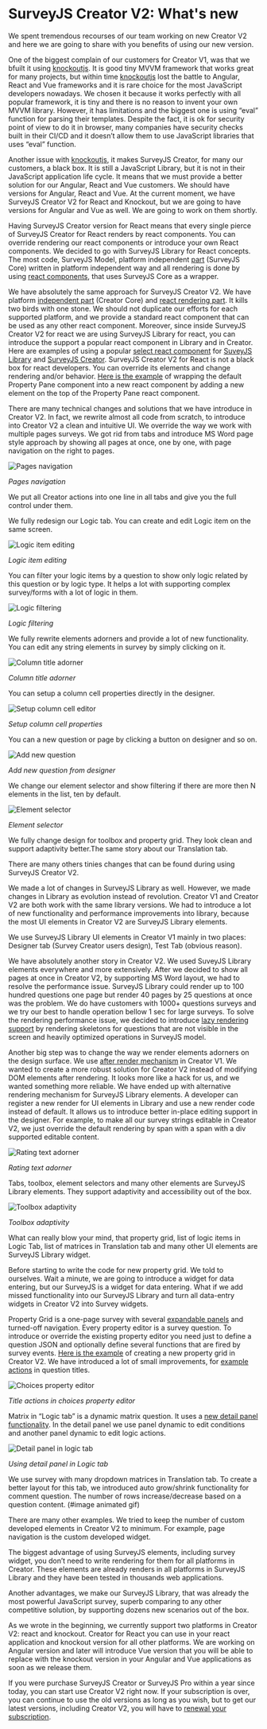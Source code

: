 # SurveyJS Creator V2: What's new

We spent tremendous recourses of our team working on new Creator V2 and here we are going to share with you benefits of using our new version.

One of the biggest complain of our customers for Creator V1, was that we bfuilt it using [knockoutjs](https://knockoutjs.com/). It is good tiny MVVM framework that works great for many projects, but within time [knockoutjs](https://knockoutjs.com/) lost the battle to Angular, React and Vue frameworks and it is rare choice for the most JavaScript developers nowadays. We chosen it because it works perfectly with all popular framework, it is tiny and there is no reason to invent your own MVVM library.  However, it has limitations and the biggest one is using “eval” function for parsing their templates. Despite the fact, it is ok for security point of view to do it in browser, many companies have security checks built in their CI/CD and it doesn’t allow them to use JavaScript libraries that uses “eval” function.

Another issue with [knockoutjs](https://knockoutjs.com/), it makes SurveyJS Creator, for many our customers, a black box. It is still a JavaScript Library, but it is not in their JavaScript application life cycle. It means that we must provide a better solution for our Angular, React and Vue customers. We should have versions for Angular, React and Vue.
At the current moment, we have SurveyJS Creator V2 for React and Knockout, but we are going to have versions for Angular and Vue as well. We are going to work on them shortly.

Having SurveyJS Creator version for React means that every single pierce of SurveyJS Creator for React renders by react components. You can override rendering our react components or introduce your own React components. We decided to go with SurveyJS Library for React concepts. The most code, SurveyJS Model, platform independent [part](https://github.com/surveyjs/survey-library/tree/master/src) (SurveyJS Core) written in platform independent way and all rendering is done by using [react components](https://github.com/surveyjs/survey-library/tree/master/src/react), that uses SurveyJS Core as a wrapper.

We have absolutely the same approach for SurveyJS Creator V2. We have platform [independent part](https://github.com/surveyjs/survey-creator/tree/master/packages/survey-creator-core) (Creator Core) and [react rendering part](https://github.com/surveyjs/survey-creator/tree/master/packages/survey-creator-react). It kills two birds with one stone. We should not duplicate our efforts for each supported platform, and we provide a standard react component that can be used as any other react component. Moreover, since inside SurveyJS Creator V2 for react we are using SurveyJS Library for react, you can introduce the support a popular react component in Library and in Creator. Here are examples of using a popular [select react component](https://react-select.com/home) for [SuveyJS Library](#link) and [SurveyJS Creator](#link). SurveyJS Creator V2 for React is not a black box for react developers. You can override its elements and change rendering and/or behavior. [Here is the example](https://surveyjs.io/Examples/Survey-Creator?id=overridepropertygrid&platform=ReactjsV2) of wrapping the default Property Pane component into a new react component by adding a new element on the top of the Property Pane react component.

There are many technical changes and solutions that we have introduce in Creator V2. In fact, we rewrite almost all code from scratch, to introduce into Creator V2 a clean and intuitive UI.
We override the way we work with multiple pages surveys. We got rid from tabs and introduce MS Word page style approach by showing all pages at once, one by one, with page navigation on the right to pages.
<p align="center">
  
![Pages navigation](https://github.com/surveyjs/survey-creator/blob/master/docs/images/creator-v2-pages-navigation.png?raw=true)

_Pages navigation_
</p>

We put all Creator actions into one line in all tabs and give you the full control under them.

We fully redesign our Logic tab. You can create and edit Logic item on the same screen.
<p align="center">
  
![Logic item editing](https://github.com/surveyjs/survey-creator/blob/master/docs/images/creator-v2-logic-item-editing.png?raw=true)

_Logic item editing_
</p>

You can filter your logic items by a question to show only logic related by this question or by logic type. It helps a lot with supporting complex survey/forms with a lot of logic in them.
<p align="center">
  
![Logic filtering](https://github.com/surveyjs/survey-creator/blob/master/docs/images/creator-v2-logic-filtering.png?raw=true)

_Logic filtering_
</p>

We fully rewrite elements adorners and provide a lot of new functionality. You can edit any string elements in survey by simply clicking on it.
<p align="center">
  
![Column title adorner](https://github.com/surveyjs/survey-creator/blob/master/docs/images/creator-v2-column-title-adorner.png?raw=true)

_Column title adorner_
</p>

You can setup a column cell properties directly in the designer.
<p align="center">
  
![Setup column cell editor](https://github.com/surveyjs/survey-creator/blob/master/docs/images/creator-v2-setup-column-adorner.png?raw=true)

_Setup column cell properties_
</p>

You can a new question or page by clicking a button on designer and so on.
<p align="center">
  
![Add new question](https://github.com/surveyjs/survey-creator/blob/master/docs/images/creator-v2-add-question?raw=true)

_Add new question from designer_
</p>


We change our element selector and show filtering if there are more then N elements in the list, ten by default.
<p align="center">
  
![Element selector](https://github.com/surveyjs/survey-creator/blob/master/docs/images/creator-v2-element-selector?raw=true)

_Element selector_
</p>

We fully change design for toolbox and property grid. They look clean and support adaptivity better.The same story about our Translation tab.

There are many others tinies changes that can be found during using SurveyJS Creator V2.

We made a lot of changes in SurveyJS Library as well. However, we made changes in Library as evolution instead of revolution. Creator V1 and Creator V2 are both work with the same library versions. We had to introduce a lot of new functionality and performance improvements into library, because the most UI elements in Creator V2 are SurveyJS Library elements.

We use SurveyJS Library UI elements in Creator V1 mainly in two places: Designer tab (Survey Creator users design), Test Tab (obvious reason).

We have absolutely another story in Creator V2. We used SuveyJS Library elements everywhere and more extensively.
After we decided to show all pages at once in Creator V2, by supporting MS Word layout, we had to resolve the performance issue. SurveyJS Library could render up to 100 hundred questions one page but render 40 pages by 25 questions at once was the problem. We do have customers with 1000+ questions surveys and we try our best to handle operation bellow 1 sec for large surveys. To solve the rendering performance issue, we decided to introduce [lazy rendering support](https://surveyjs.io/Examples/Library?id=survey-lazy&platform=Reactjs) by rendering skeletons for questions that are not visible in the screen and heavily optimized operations in SurveyJS model.

Another big step was to change the way we render elements adorners on the design surface. We use [after render mechanism](https://surveyjs.io/Examples/Library?id=survey-lazy&platform=Reactjs) in Creator V1. We wanted to create a more robust solution for Creator V2 instead of modifying DOM elements after rendering. It looks more like a hack for us, and we wanted something more reliable. We have ended up with alternative rendering mechanism for SurveyJS Library elements. A developer can register a new render for UI elements in Library and use a new render code instead of default. It allows us to introduce better in-place editing support in the designer. For example, to make all our survey strings editable in Creator V2, we just override the default rendering by span with a span with a div supported editable content. 
<p align="center">
  
![Rating text adorner](https://github.com/surveyjs/survey-creator/blob/master/docs/images/creator-v2-rating-text-adorner?raw=true)

_Rating text adorner_
</p>

Tabs, toolbox, element selectors and many other elements are SurveyJS Library elements. They support adaptivity and accessibility out of the box.  
<p align="center">
  
![Toolbox adaptivity](https://github.com/surveyjs/survey-creator/blob/master/docs/images/creator-v2-toolbox-adaptivity?raw=true)

_Toolbox adaptivity_
</p>


What can really blow your mind, that property grid, list of logic items in Logic Tab, list of matrices in Translation tab and many other UI elements are SurveyJS Library widget.

Before starting to write the code for new property grid. We told to ourselves. Wait a minute, we are going to introduce a widget for data entering, but our SurveyJS is a widget for data entering. What if we add missed functionality into our SurveyJS Library and turn all data-entry widgets in Creator V2 into Survey widgets.

Property Grid is a one-page survey with several [expandable panels](https://surveyjs.io/Examples/Library?id=questiontype-panel) and turned-off navigation. Every property editor is a survey question. To introduce or override the existing property editor you need just to define a question JSON and optionally define several functions that are fired by survey events. [Here is the example](https://surveyjs.io/Examples/Survey-Creator?id=custompropertyeditor&platform=ReactjsV2#content-js) of creating a new property grid in Creator V2. We have introduced a lot of small improvements, for [example actions](https://surveyjs.io/Examples/Library?id=survey-titleactions) in question titles.
<p align="center">
  
![Choices property editor](https://github.com/surveyjs/survey-creator/blob/master/docs/images/creator-v2-choices-property-editor?raw=true)

_Title actions in choices property editor_
</p>

Matrix in “Logic tab” is a dynamic matrix question. It uses a [new detail panel functionality](https://surveyjs.io/Examples/Library?id=questiontype-matrixdynamic-detail). In the detail panel we use panel dynamic to edit conditions and another panel dynamic to edit logic actions.
<p align="center">
  
![Detail panel in logic tab](https://github.com/surveyjs/survey-creator/blob/master/docs/images/creator-v2-logic-item-editing?raw=true)

_Using detail panel in Logic tab_
</p>

We use survey with many dropdown matrices in Translation tab. To create a better layout for this tab, we introduced auto grow/shrink functionality for comment question. The number of rows increase/decrease based on a question content.
(#image animated gif)

There are many other examples. We tried to keep the number of custom developed elements in Creator V2 to minimum. For example, page navigation is the custom developed widget.

The biggest advantage of using SurveyJS elements, including survey widget, you don’t need to write rendering for them for all platforms in Creator. These elements are already renders in all platforms in SurveyJS Library and they have been tested in thousands web applications.

Another advantages, we make our SurveyJS Library, that was already the most powerful JavaScript survey, superb comparing to any other competitive solution, by supporting dozens new scenarios out of the box.

As we wrote in the beginning, we currently support two platforms in Creator V2: react and knockout. Creator for React you can use in your react application and knockout version for all other platforms. We are working on Angular version and later will introduce Vue version that you will be able to replace with the knockout version in your Angular and Vue applications as soon as we release them.

If you were purchase SurveyJS Creator or SurveyJS Pro within a year since today, you can start use Creator V2 right now. If your subscription is over, you can continue to use the old versions as long as you wish, but to get our latest versions, including Creator V2, you will have to [renewal your subscription](https://surveyjs.io/Buy#surveyjs-updates).
